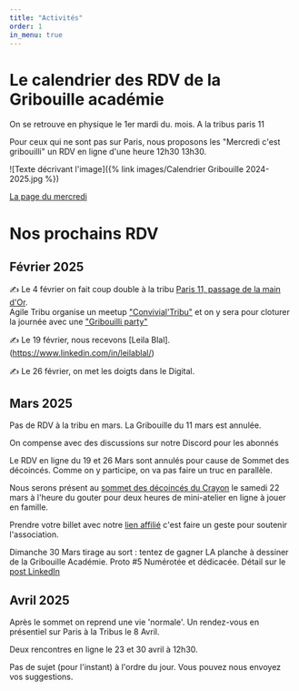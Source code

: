```yaml
---
title: "Activités"
order: 1
in_menu: true
---
```

# Le calendrier des RDV de la Gribouille académie

On se retrouve en physique le 1er mardi du. mois. A la tribus paris 11

Pour ceux qui ne sont pas sur Paris, nous proposons les "Mercredi c'est gribouilli" un RDV en ligne d'une heure 12h30 13h30.

![Texte décrivant l'image]({% link images/Calendrier Gribouille 2024-2025.jpg %}) 

[La page du mercredi](https://mercredicestgribouilli.carrd.co/) 

# Nos prochains RDV

## Février 2025

✍ Le 4 février on fait coup double à la tribu [Paris 11, passage de la main d'Or](https://osm.org/go/0BOfRL2X9g--?layers=C).  
Agile Tribu organise un meetup ["Convivial'Tribu"](https://www.meetup.com/agiletribu/events/305825773/) et on y sera pour cloturer la journée avec une ["Gribouilli party"](https://www.linkedin.com/events/7289581309746728961/comments/)

✍ Le 19 février, nous recevons [Leila Blal].(https://www.linkedin.com/in/leilablal/)

✍ Le 26 février, on met les doigts dans le Digital.

## Mars 2025

Pas de RDV à la tribu en mars. La Gribouille du 11 mars est annulée.

On compense avec des discussions sur notre Discord pour les abonnés

Le RDV en ligne du 19 et 26 Mars sont annulés pour cause de Sommet des décoincés. Comme on y
participe, on va pas faire un truc en parallèle. 

Nous serons présent au [sommet des décoincés du Crayon](https://www.decoincesducrayon.com/sommet-2025) le samedi 22 mars à l'heure du gouter pour deux heures de mini-atelier en ligne à jouer en famille.  

Prendre votre billet avec notre [lien affilié](https://www.decoincesducrayon.com/sommet-2025/2hbrx) c'est faire un geste pour soutenir l'association. 

Dimanche 30 Mars tirage au sort : tentez de gagner LA planche à dessiner de la Gribouille Académie. Proto #5
Numérotée et dédicacée. Détail sur le [post LinkedIn](https://www.linkedin.com/posts/jpbonnafous_vous-avez-particip%C3%A9-au-sommet-des-d%C3%A9coinc%C3%A9s-activity-7310952499320913920-iAxv?rcm=ACoAAAZD5CYBMCoDeka2N0V7mU2Zl9h_MwqLkz4)

## Avril 2025

Après le sommet on reprend une vie 'normale'. Un rendez-vous en présentiel sur Paris à la Tribus le 8 Avril.

Deux rencontres en ligne le 23 et 30 avril à 12h30.

Pas de sujet (pour l'instant) à l'ordre du jour. Vous pouvez nous envoyez vos suggestions.
